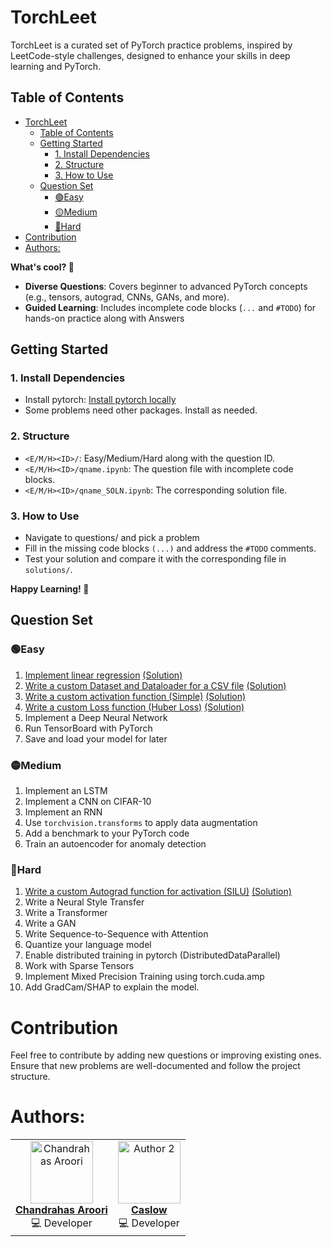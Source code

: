 # TorchLeet

TorchLeet is a curated set of PyTorch practice problems, inspired by LeetCode-style challenges, designed to enhance your skills in deep learning and PyTorch.

## Table of Contents
- [TorchLeet](#torchleet)
  - [Table of Contents](#table-of-contents)
  - [Getting Started](#getting-started)
    - [1. Install Dependencies](#1-install-dependencies)
    - [2. Structure](#2-structure)
    - [3. How to Use](#3-how-to-use)
  - [Question Set](#question-set)
    - [🟢Easy](#easy)
    - [🟡Medium](#medium)
    - [🔴Hard](#hard)
- [Contribution](#contribution)
- [Authors:](#authors)


**What's cool? 🚀**
- **Diverse Questions**: Covers beginner to advanced PyTorch concepts (e.g., tensors, autograd, CNNs, GANs, and more).
- **Guided Learning**: Includes incomplete code blocks (`...` and `#TODO`) for hands-on practice along with Answers

## Getting Started

### 1. Install Dependencies
- Install pytorch: [Install pytorch locally](https://pytorch.org/get-started/locally/)
- Some problems need other packages. Install as needed.

### 2. Structure
- `<E/M/H><ID>/`: Easy/Medium/Hard along with the question ID.
- `<E/M/H><ID>/qname.ipynb`: The question file with incomplete code blocks.
- `<E/M/H><ID>/qname_SOLN.ipynb`: The corresponding solution file.

### 3. How to Use
- Navigate to questions/ and pick a problem
- Fill in the missing code blocks `(...)` and address the `#TODO` comments.
- Test your solution and compare it with the corresponding file in `solutions/`.

**Happy Learning! 🚀**

## Question Set

### 🟢Easy
1. [Implement linear regression](https://github.com/Exorust/TorchLeet/blob/main/e1/lin-regression.ipynb) [(Solution)](https://github.com/Exorust/TorchLeet/blob/main/e1/lin-regression_SOLN.ipynb)
2. [Write a custom Dataset and Dataloader for a CSV file](https://github.com/Exorust/TorchLeet/blob/main/e2/custom-dataset.ipynb) [(Solution)](https://github.com/Exorust/TorchLeet/blob/main/e2/custom-dataset_SOLN.ipynb) 
3. [Write a custom activation function (Simple)](https://github.com/Exorust/TorchLeet/blob/main/e3/custom-activation.ipynb) [(Solution)](https://github.com/Exorust/TorchLeet/blob/main/e3/custom-activation_SOLN.ipynb)
4. [Write a custom Loss function (Huber Loss)](https://github.com/Exorust/TorchLeet/blob/main/e4/custom-loss.ipynb) [(Solution)](https://github.com/Exorust/TorchLeet/blob/main/e4/custom-loss_SOLN.ipynb)  
5. Implement a Deep Neural Network
6. Run TensorBoard with PyTorch  
7. Save and load your model for later  


### 🟡Medium 
1. Implement an LSTM  
2. Implement a CNN on CIFAR-10  
3. Implement an RNN  
4. Use `torchvision.transforms` to apply data augmentation  
5. Add a benchmark to your PyTorch code  
6. Train an autoencoder for anomaly detection

### 🔴Hard
1. [Write a custom Autograd function for activation (SILU)](https://github.com/Exorust/TorchLeet/blob/main/h15/custom-autograd-function.ipynb) [(Solution)](https://github.com/Exorust/TorchLeet/blob/main/e3/custom-activation_SOLN.ipynb)
2. Write a Neural Style Transfer  
3. Write a Transformer  
4. Write a GAN  
5. Write Sequence-to-Sequence with Attention  
6. Quantize your language model
7. Enable distributed training in pytorch (DistributedDataParallel)
8. Work with Sparse Tensors
9. Implement Mixed Precision Training using torch.cuda.amp
10. Add GradCam/SHAP to explain the model.


# Contribution
Feel free to contribute by adding new questions or improving existing ones. Ensure that new problems are well-documented and follow the project structure.

# Authors:

<div align="center">
  <table>
    <tr>
      <td align="center">
        <a href="https://github.com/Exorust">
          <img src="https://avatars.githubusercontent.com/u/20578676?v=4" width="100px;" alt="Chandrahas Aroori"/>
          <br />
          <b>Chandrahas Aroori</b>
        </a>
        <br />
        💻 Developer
      </td>
      <td align="center">
        <a href="https://github.com/author2">
          <img src="https://avatars.githubusercontent.com/u/7891011?v=4" width="100px;" alt="Author 2"/>
          <br />
          <b>Caslow</b>
        </a>
        <br />
        💻 Developer
      </td>
    </tr>
  </table>
</div>
